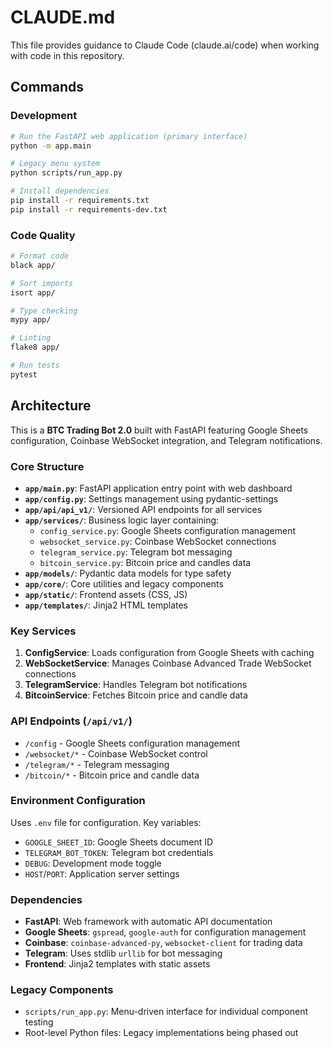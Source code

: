 # CLAUDE.md

This file provides guidance to Claude Code (claude.ai/code) when working with code in this repository.

## Commands

### Development
```bash
# Run the FastAPI web application (primary interface)
python -m app.main

# Legacy menu system
python scripts/run_app.py

# Install dependencies
pip install -r requirements.txt
pip install -r requirements-dev.txt
```

### Code Quality
```bash
# Format code
black app/

# Sort imports
isort app/

# Type checking
mypy app/

# Linting
flake8 app/

# Run tests
pytest
```

## Architecture

This is a **BTC Trading Bot 2.0** built with FastAPI featuring Google Sheets configuration, Coinbase WebSocket integration, and Telegram notifications.

### Core Structure
- **`app/main.py`**: FastAPI application entry point with web dashboard
- **`app/config.py`**: Settings management using pydantic-settings
- **`app/api/api_v1/`**: Versioned API endpoints for all services
- **`app/services/`**: Business logic layer containing:
  - `config_service.py`: Google Sheets configuration management
  - `websocket_service.py`: Coinbase WebSocket connections
  - `telegram_service.py`: Telegram bot messaging
  - `bitcoin_service.py`: Bitcoin price and candles data
- **`app/models/`**: Pydantic data models for type safety
- **`app/core/`**: Core utilities and legacy components
- **`app/static/`**: Frontend assets (CSS, JS)
- **`app/templates/`**: Jinja2 HTML templates

### Key Services
1. **ConfigService**: Loads configuration from Google Sheets with caching
2. **WebSocketService**: Manages Coinbase Advanced Trade WebSocket connections
3. **TelegramService**: Handles Telegram bot notifications
4. **BitcoinService**: Fetches Bitcoin price and candle data

### API Endpoints (`/api/v1/`)
- `/config` - Google Sheets configuration management
- `/websocket/*` - Coinbase WebSocket control
- `/telegram/*` - Telegram messaging
- `/bitcoin/*` - Bitcoin price and candle data

### Environment Configuration
Uses `.env` file for configuration. Key variables:
- `GOOGLE_SHEET_ID`: Google Sheets document ID
- `TELEGRAM_BOT_TOKEN`: Telegram bot credentials
- `DEBUG`: Development mode toggle
- `HOST`/`PORT`: Application server settings

### Dependencies
- **FastAPI**: Web framework with automatic API documentation
- **Google Sheets**: `gspread`, `google-auth` for configuration management
- **Coinbase**: `coinbase-advanced-py`, `websocket-client` for trading data
- **Telegram**: Uses stdlib `urllib` for bot messaging
- **Frontend**: Jinja2 templates with static assets

### Legacy Components
- `scripts/run_app.py`: Menu-driven interface for individual component testing
- Root-level Python files: Legacy implementations being phased out